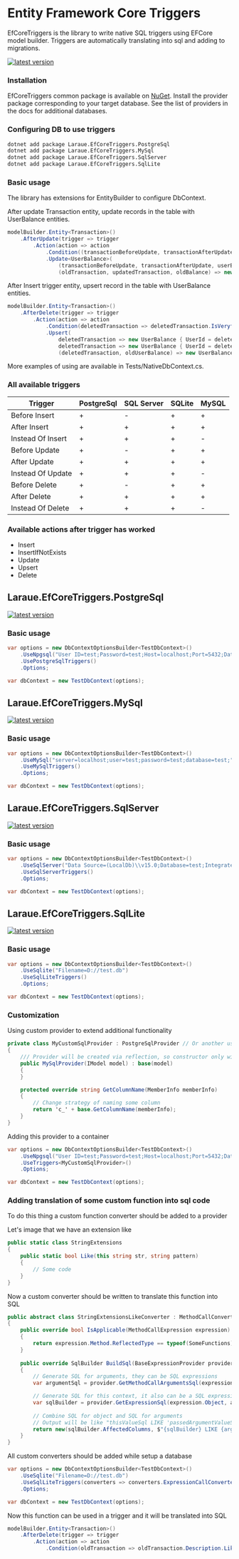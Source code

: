 # Entity Framework Core Triggers

EfCoreTriggers is the library to write native SQL triggers using EFCore model builder. Triggers are automatically translating into sql and adding to migrations.

[![latest version](https://img.shields.io/nuget/v/Laraue.EfCoreTriggers.Common)](https://www.nuget.org/packages/Laraue.EfCoreTriggers.Common)

### Installation
EfCoreTriggers common package is available on [NuGet](https://www.nuget.org/packages/Laraue.EfCoreTriggers.Common). Install the provider package corresponding to your target database. See the list of providers in the docs for additional databases.

### Configuring DB to use triggers

```sh
dotnet add package Laraue.EfCoreTriggers.PostgreSql
dotnet add package Laraue.EfCoreTriggers.MySql
dotnet add package Laraue.EfCoreTriggers.SqlServer
dotnet add package Laraue.EfCoreTriggers.SqlLite
```

### Basic usage

The library has extensions for EntityBuilder to configure DbContext.

After update Transaction entity, update records in the table with UserBalance entities.

```cs
modelBuilder.Entity<Transaction>()
    .AfterUpdate(trigger => trigger
        .Action(action => action
            .Condition((transactionBeforeUpdate, transactionAfterUpdate) => transactionBeforeUpdate.IsVeryfied && transactionAfterUpdate.IsVeryfied) // Executes only if condition met 
            .Update<UserBalance>(
                (transactionBeforeUpdate, transactionAfterUpdate, userBalances) => userBalances.UserId == oldTransaction.UserId, // Will be updated entities with matched condition
                (oldTransaction, updatedTransaction, oldBalance) => new UserBalance { Balance = oldBalance.Balance + updatedTransaction.Value - oldTransaction.Value }))); // New values for matched entities.
```

After Insert trigger entity, upsert record in the table with UserBalance entities.

```cs
modelBuilder.Entity<Transaction>()
    .AfterDelete(trigger => trigger
        .Action(action => action
            .Condition(deletedTransaction => deletedTransaction.IsVeryfied)
            .Upsert(
                deletedTransaction => new UserBalance { UserId = deletedTransaction.UserId }, // If this field will match more than 0 rows, will be executed update operation for these rows else insert
                deletedTransaction => new UserBalance { UserId = deletedTransaction.UserId, Balance = deletedTransaction.Value }, // Insert, if value didn't exist
                (deletedTransaction, oldUserBalance) => new UserBalance { Balance = oldUserBalance.Balance + deletedTransaction.Value }))); // Update all matched values
```

More examples of using are available in Tests/NativeDbContext.cs.

### All available triggers

| Trigger | PostgreSql | SQL Server | SQLite | MySQL
| --- | --- | --- | --- | --- |
| Before Insert | + | - | + | + |
| After Insert | + | + | + | + |
| Instead Of Insert | + | + | + | - |
| Before Update | + | - | + | + |
| After Update | + | + | + | + |
| Instead Of Update | + | + | + | - |
| Before Delete | + | - | + | + |
| After Delete | + | + | + | + |
| Instead Of Delete | + | + | + | - |

### Available actions after trigger has worked

- Insert
- InsertIfNotExists
- Update
- Upsert
- Delete

## Laraue.EfCoreTriggers.PostgreSql

[![latest version](https://img.shields.io/nuget/v/Laraue.EfCoreTriggers.PostgreSql)](https://www.nuget.org/packages/Laraue.EfCoreTriggers.PostgreSql)

### Basic usage

```cs
var options = new DbContextOptionsBuilder<TestDbContext>()
    .UseNpgsql("User ID=test;Password=test;Host=localhost;Port=5432;Database=test;")
    .UsePostgreSqlTriggers()
    .Options;

var dbContext = new TestDbContext(options);
```

## Laraue.EfCoreTriggers.MySql

[![latest version](https://img.shields.io/nuget/v/Laraue.EfCoreTriggers.MySql)](https://www.nuget.org/packages/Laraue.EfCoreTriggers.MySql)

### Basic usage

```cs
var options = new DbContextOptionsBuilder<TestDbContext>()
    .UseMySql("server=localhost;user=test;password=test;database=test;", new MySqlServerVersion(new Version(8, 0, 22))))
    .UseMySqlTriggers()
    .Options;

var dbContext = new TestDbContext(options);
```

## Laraue.EfCoreTriggers.SqlServer

[![latest version](https://img.shields.io/nuget/v/Laraue.EfCoreTriggers.SqlServer)](https://www.nuget.org/packages/Laraue.EfCoreTriggers.SqlServer)

### Basic usage

```cs
var options = new DbContextOptionsBuilder<TestDbContext>()
    .UseSqlServer("Data Source=(LocalDb)\\v15.0;Database=test;Integrated Security=SSPI;")
    .UseSqlServerTriggers()
    .Options;

var dbContext = new TestDbContext(options);
```
## Laraue.EfCoreTriggers.SqlLite

[![latest version](https://img.shields.io/nuget/v/Laraue.EfCoreTriggers.SqlLite)](https://www.nuget.org/packages/Laraue.EfCoreTriggers.SqlLite)

### Basic usage

```cs
var options = new DbContextOptionsBuilder<TestDbContext>()
    .UseSqlite("Filename=D://test.db")
    .UseSqlLiteTriggers()
    .Options;

var dbContext = new TestDbContext(options);
```

### Customization

Using custom provider to extend additional functionality

```cs
private class MyCustomSqlProvider : PostgreSqlProvider // Or another used provider
{
    /// Provider will be created via reflection, so constructor only with this argument is allowed 
    public MySqlProvider(IModel model) : base(model)
    {
    }

    protected override string GetColumnName(MemberInfo memberInfo)
    {
        // Change strategy of naming some column
        return 'c_' + base.GetColumnName(memberInfo);
    }
}
```

Adding this provider to a container

```cs
var options = new DbContextOptionsBuilder<TestDbContext>()
    .UseNpgsql("User ID=test;Password=test;Host=localhost;Port=5432;Database=test;")
    .UseTriggers<MyCustomSqlProvider>()
    .Options;

var dbContext = new TestDbContext(options);
```

### Adding translation of some custom function into sql code

To do this thing a custom function converter should be added to a provider

Let's image that we have an extension like

```cs
public static class StringExtensions
{
    public static bool Like(this string str, string pattern)
    {
        // Some code
    }
} 
```

Now a custom converter should be written to translate this function into SQL

```cs
public abstract class StringExtensionsLikeConverter : MethodCallConverter
{
    public override bool IsApplicable(MethodCallExpression expression)
    {
        return expression.Method.ReflectedType == typeof(SomeFunctions) && MethodName == nameof(CustomFunctions.Like);
    }
    
    public override SqlBuilder BuildSql(BaseExpressionProvider provider, MethodCallExpression expression, Dictionary<string, ArgumentType> argumentTypes)
    {
        // Generate SQL for arguments, they can be SQL expressions
        var argumentSql = provider.GetMethodCallArgumentsSql(expression, argumentTypes)[0];

        // Generate SQL for this context, it also can be a SQL expression
        var sqlBuilder = provider.GetExpressionSql(expression.Object, argumentTypes);
        
        // Combine SQL for object and SQL for arguments
        // Output will be like "thisValueSql LIKE 'passedArgumentValueSql'"
        return new(sqlBuilder.AffectedColumns, $"{sqlBuilder} LIKE {argumentSql}");
    }
}
```

All custom converters should be added while setup a database

```cs
var options = new DbContextOptionsBuilder<TestDbContext>()
    .UseSqlite("Filename=D://test.db")
    .UseSqlLiteTriggers(converters => converters.ExpressionCallConverters.Push(converter))
    .Options;

var dbContext = new TestDbContext(options);
```

Now this function can be used in a trigger and it will be translated into SQL

```cs
modelBuilder.Entity<Transaction>()
    .AfterDelete(trigger => trigger
        .Action(action => action
            .Condition(oldTransaction => oldTransaction.Description.Like('%payment%'))
            
```